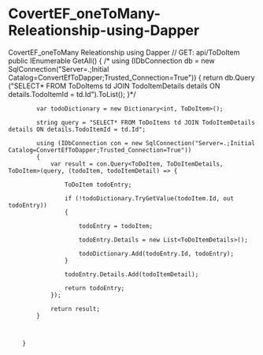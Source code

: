# CovertEF_oneToMany-Releationship-using-Dapper
CovertEF_oneToMany Releationship using Dapper
    // GET: api/ToDoItem
        public IEnumerable GetAll()
        {
            /*  using (IDbConnection db = new SqlConnection("Server=.;Initial Catalog=ConvertEfToDapper;Trusted_Connection=True"))
              {
                  return db.Query<ToDoItem>
                  ("SELECT* FROM ToDoItems td JOIN TodoItemDetails details ON details.TodoItemId = td.Id").ToList();
              }*/


            var todoDictionary = new Dictionary<int, ToDoItem>();

            string query = "SELECT* FROM ToDoItems td JOIN TodoItemDetails details ON details.TodoItemId = td.Id";

            using (IDbConnection con = new SqlConnection("Server=.;Initial Catalog=ConvertEfToDapper;Trusted_Connection=True"))
            {
                var result = con.Query<ToDoItem, ToDoItemDetails, ToDoItem>(query, (todoItem, todoItemDetail) => {

                    ToDoItem todoEntry;

                    if (!todoDictionary.TryGetValue(todoItem.Id, out todoEntry))
                    {

                        todoEntry = todoItem;

                        todoEntry.Details = new List<ToDoItemDetails>();

                        todoDictionary.Add(todoEntry.Id, todoEntry);
                    }

                    todoEntry.Details.Add(todoItemDetail);

                    return todoEntry;
                });

                return result;
            }



        }

